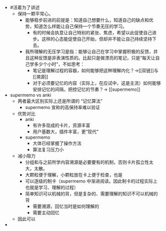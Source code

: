 - #活着为了讲述
	- 保持一颗平常心。
		- 能够稳步前进的前提是：知道自己想要什么，知道自己的缺点和优势，知道怎么样能让自己保持一个节奏无压的学习。
			- 有的时候会执意让自己特别的紧张、焦虑，希望以此促使自己进步。这样的心态能促使自己开始，但却并不能让自己持续坚持下去。
		- 我所理解的无压学习是指：能够让自己在学习中掌握积极的反馈，并且这种反馈是非表演性质的。比起只是做漂亮的笔记，只是“每天让自己学多少个小时”，不如思考：
			- 笔记是理解过程的容器，如何能够把这种理解内化？→[[双链]]与 [[溯源]]
			- 对于必须要记忆的内容（实际上，在应试中，这是主流）如何能够安排记忆的间隔，把控记忆的节奏？→ [[supermemo]]
- supermemo vs anki
	- 两者最大区别实际上还是所谓的 “记忆算法”
		- supermemo 宣称的高保持率难以验证
	- 优势对比
		- anki
			- 有许多现成的卡片，资源丰富
			- 用户基数大，插件丰富，更“现代”
		- supermemo
			- 大体已经掌握了操作方法
			- 算法复习压力小
	- 减小阻力
		- 分组和与之前所学内容溯源是必要要有的机制，否则卡片孤立性太大，太散。
		- 大颗粒便于理解，小颗粒放在卡上便于检查，也是
		- 可以逐级的制卡（supermemo 中渐进阅读。因此制卡的过程实际上也就是学习、理解的过程）
		- 简单知识可以机械的背，但是复杂的、需要理解的知识不可以机械的背
			- 需要溯源，回忆当时是如何理解的
			- 需要主动回忆
	- 因此可以
-